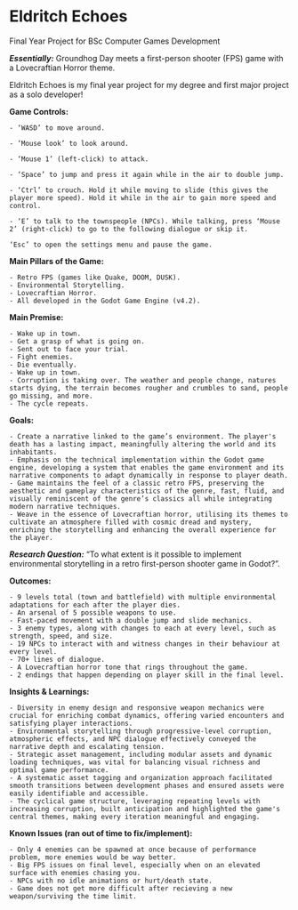 # Eldritch Echoes
 Final Year Project for BSc Computer Games Development
 
 ***Essentially:*** Groundhog Day meets a first-person shooter (FPS) game with a Lovecraftian Horror theme.

 Eldritch Echoes is my final year project for my degree and first major project as a solo developer!

**Game Controls:**

    - ‘WASD’ to move around.

    - ‘Mouse look’ to look around.

    - ‘Mouse 1’ (left-click) to attack.

    - ‘Space’ to jump and press it again while in the air to double jump.

    - ‘Ctrl’ to crouch. Hold it while moving to slide (this gives the player more speed). Hold it while in the air to gain more speed and control.

    - ‘E’ to talk to the townspeople (NPCs). While talking, press ‘Mouse 2’ (right-click) to go to the following dialogue or skip it.

    ‘Esc’ to open the settings menu and pause the game.


 **Main Pillars of the Game:**

    - Retro FPS (games like Quake, DOOM, DUSK).
    - Environmental Storytelling.
    - Lovecraftian Horror.
    - All developed in the Godot Game Engine (v4.2).

 **Main Premise:**

    - Wake up in town.
    - Get a grasp of what is going on.
    - Sent out to face your trial.
    - Fight enemies.
    - Die eventually.
    - Wake up in town.
    - Corruption is taking over. The weather and people change, natures starts dying, the terrain becomes rougher and crumbles to sand, people go missing, and more.
    - The cycle repeats.

 **Goals:**

    - Create a narrative linked to the game’s environment. The player's death has a lasting impact, meaningfully altering the world and its inhabitants. 
    - Emphasis on the technical implementation within the Godot game engine, developing a system that enables the game environment and its narrative components to adapt dynamically in response to player death.
    - Game maintains the feel of a classic retro FPS, preserving the aesthetic and gameplay characteristics of the genre, fast, fluid, and visually reminiscent of the genre’s classics all while integrating modern narrative techniques. 
    - Weave in the essence of Lovecraftian horror, utilising its themes to cultivate an atmosphere filled with cosmic dread and mystery, enriching the storytelling and enhancing the overall experience for the player.

***Research Question:*** “To what extent is it possible to implement environmental storytelling in a retro first-person shooter game in Godot?”.

 **Outcomes:**

    - 9 levels total (town and battlefield) with multiple environmental adaptations for each after the player dies.
    - An arsenal of 5 possible weapons to use.
    - Fast-paced movement with a double jump and slide mechanics.
    - 3 enemy types, along with changes to each at every level, such as strength, speed, and size.
    - 19 NPCs to interact with and witness changes in their behaviour at every level.
    - 70+ lines of dialogue.
    - A Lovecraftian horror tone that rings throughout the game.
    - 2 endings that happen depending on player skill in the final level. 

 **Insights & Learnings:**

    - Diversity in enemy design and responsive weapon mechanics were crucial for enriching combat dynamics, offering varied encounters and satisfying player interactions.
    - Environmental storytelling through progressive-level corruption, atmospheric effects, and NPC dialogue effectively conveyed the narrative depth and escalating tension.
    - Strategic asset management, including modular assets and dynamic loading techniques, was vital for balancing visual richness and optimal game performance.
    - A systematic asset tagging and organization approach facilitated smooth transitions between development phases and ensured assets were easily identifiable and accessible.
    - The cyclical game structure, leveraging repeating levels with increasing corruption, built anticipation and highlighted the game's central themes, making every iteration meaningful and engaging.

 **Known Issues (ran out of time to fix/implement):**

    - Only 4 enemies can be spawned at once because of performance problem, more enemies would be way better.
    - Big FPS issues on final level, especially when on an elevated surface with enemies chasing you.
    - NPCs with no idle animations or hurt/death state.
    - Game does not get more difficult after recieving a new weapon/surviving the time limit.
